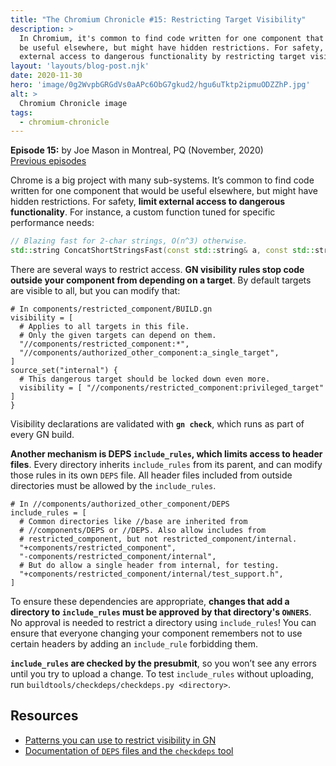 ```yaml
---
title: "The Chromium Chronicle #15: Restricting Target Visibility"
description: >
  In Chromium, it's common to find code written for one component that would
  be useful elsewhere, but might have hidden restrictions. For safety, limit
  external access to dangerous functionality by restricting target visibility.
layout: 'layouts/blog-post.njk'
date: 2020-11-30
hero: 'image/0g2WvpbGRGdVs0aAPc6ObG7gkud2/hgu6uTktp2ipmuODZZhP.jpg'
alt: >
  Chromium Chronicle image
tags:
  - chromium-chronicle
---
```


<!-- Ready -->

**Episode 15:** by Joe Mason in Montreal, PQ (November, 2020)<br>
[Previous episodes](/tags/chromium-chronicle/)

Chrome is a big project with many sub-systems. It’s common to find code
written for one component that would be useful elsewhere, but might have hidden
restrictions. For safety, **limit external access to dangerous functionality**.
For instance, a custom function tuned for specific performance needs:

```cpp
// Blazing fast for 2-char strings, O(n^3) otherwise.
std::string ConcatShortStringsFast(const std::string& a, const std::string& b);
```

There are several ways to restrict access. **GN visibility rules stop code
outside your component from depending on a target**. By default targets are
visible to all, but you can modify that:

```text
# In components/restricted_component/BUILD.gn
visibility = [
  # Applies to all targets in this file.
  # Only the given targets can depend on them.
  "//components/restricted_component:*",
  "//components/authorized_other_component:a_single_target",
]
source_set("internal") {
  # This dangerous target should be locked down even more.
  visibility = [ "//components/restricted_component:privileged_target" ]
}
```

Visibility declarations are validated with **`gn check`**, which runs as part
of every GN build.

**Another mechanism is DEPS `include_rules`, which limits access to header files**.
Every directory inherits `include_rules` from its parent, and can modify those
rules in its own `DEPS` file. All header files included from outside
directories must be allowed by the `include_rules`.

```text
# In //components/authorized_other_component/DEPS
include_rules = [
  # Common directories like //base are inherited from
  # //components/DEPS or //DEPS. Also allow includes from
  # restricted_component, but not restricted_component/internal.
  "+components/restricted_component",
  "-components/restricted_component/internal",
  # But do allow a single header from internal, for testing.
  "+components/restricted_component/internal/test_support.h",
]
```

To ensure these dependencies are appropriate, **changes that add a directory
to `include_rules` must be approved by that directory's `OWNERS`**. No
approval is needed to restrict a directory using `include_rules`! You can
ensure that everyone changing your component remembers not to use certain
headers by adding an `include_rule` forbidding them.

**`include_rules` are checked by the presubmit**, so you won’t see any
errors until you try to upload a change. To test `include_rules` without
uploading, run `buildtools/checkdeps/checkdeps.py <directory>`.

## Resources

* [Patterns you can use to restrict visibility in GN][gn-ref]
* [Documentation of `DEPS` files and the `checkdeps` tool][deps-docs]

[gn-ref]: https://gn.googlesource.com/gn/+/master/docs/reference.md#var_visibility
[deps-docs]: https://chromium.googlesource.com/chromium/src/+/master/buildtools/checkdeps/README.md
